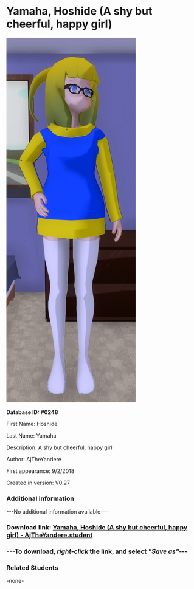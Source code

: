 # Yamaha, Hoshide (A shy but cheerful, happy girl)

<img src="../../Files/Images/Yamaha, Hoshide (A shy but cheerful, happy girl).png" title="Yamaha, Hoshide (A shy but cheerful, happy girl) - AjTheYandere">

**Database ID: #0248**

First Name: Hoshide

Last Name: Yamaha

Description: A shy but cheerful, happy girl

Author: AjTheYandere

First appearance: 9/2/2018

Created in version: V0.27

### Additional information

---No additional information available---

### Download link: <a href="https://raw.githubusercontent.com/Arbiter1223/Daigaku-Gurashi-Custom-Students/master/Files/Student%20Files/Yamaha%2C%20Hoshide%20(A%20shy%20but%20cheerful%2C%20happy%20girl)%20-%20AjTheYandere.student">Yamaha, Hoshide (A shy but cheerful, happy girl) - AjTheYandere.student</a>

### ---**To download, _right-click_ the link, and select _"Save as"_**---

### Related Students

-none-
